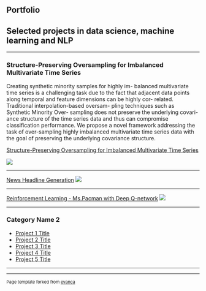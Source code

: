 ## Portfolio
## Selected projects in data science, machine learning and NLP
---

### Structure-Preserving Oversampling for Imbalanced Multivariate Time Series

Creating synthetic minority samples for highly im- balanced multivariate time series is a challenging task due to the fact that adjacent data points along temporal and feature dimensions can be highly cor- related. Traditional interpolation-based oversam- pling techniques such as Synthetic Minority Over- sampling does not preserve the underlying covari- ance structure of the time series data and thus can compromise classification performance. We propose a novel framework addressing the task of over-sampling highly imbalanced multivariate time series data with the goal of preserving the underlying covariance structure.

[Structure-Preserving Oversampling for Imbalanced Multivariate Time Series](/sample_page)

<img src="images/mobility.png?raw=true" />

---
[News Headline Generation](/pdf/sample_presentation.pdf)
<img src="images/dummy_thumbnail.jpg?raw=true"/>

---
[Reinforcement Learning - Ms.Pacman with Deep Q-network](http://example.com/)
<img src="images/dummy_thumbnail.jpg?raw=true"/>

---

### Category Name 2

- [Project 1 Title](http://example.com/)
- [Project 2 Title](http://example.com/)
- [Project 3 Title](http://example.com/)
- [Project 4 Title](http://example.com/)
- [Project 5 Title](http://example.com/)

---




---
<p style="font-size:11px">Page template forked from <a href="https://github.com/evanca/quick-portfolio">evanca</a></p>
<!-- Remove above link if you don't want to attibute -->
